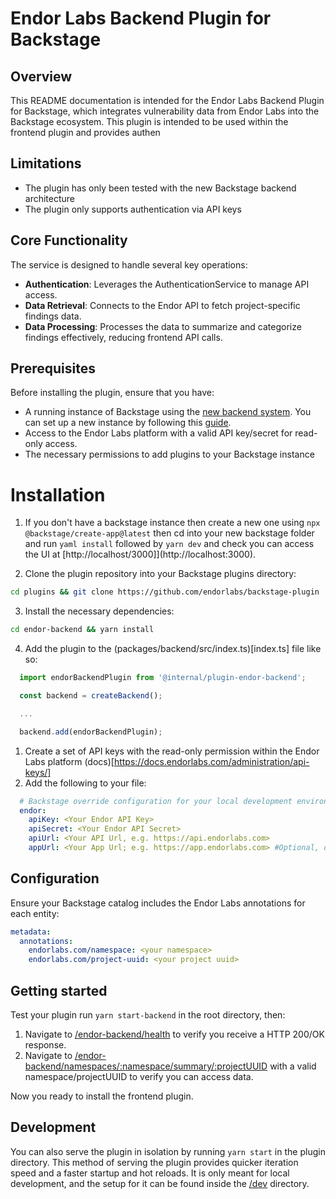 # Endor Labs Backend Plugin for Backstage

## Overview

This README documentation is intended for the Endor Labs Backend Plugin for Backstage, which integrates vulnerability data from Endor Labs into the Backstage ecosystem. This plugin is intended to be used within the frontend plugin and provides authen

## Limitations

* The plugin has only been tested with the new Backstage backend architecture
* The plugin only supports authentication via API keys

## Core Functionality

The service is designed to handle several key operations:

* **Authentication**: Leverages the AuthenticationService to manage API access.
* **Data Retrieval**: Connects to the Endor API to fetch project-specific findings data.
* **Data Processing**: Processes the data to summarize and categorize findings effectively, reducing frontend API calls.

## Prerequisites

Before installing the plugin, ensure that you have:

- A running instance of Backstage using the [new backend system](https://backstage.io/docs/backend-system/building-backends/migrating). You can set up a new instance by following this [guide](https://backstage.io/docs/getting-started/).
- Access to the Endor Labs platform with a valid API key/secret for read-only access.
- The necessary permissions to add plugins to your Backstage instance

# Installation

1. If you don't have a backstage instance then create a new one using `npx @backstage/create-app@latest` then cd into your new backstage folder and run `yaml install` followed by `yarn dev` and check you can access the UI at [http://localhost/3000]](http://localhost:3000).

2. Clone the plugin repository into your Backstage plugins directory:

```bash {"id":"01HXS36AQM476VJ90SRGNRP9FM"}
cd plugins && git clone https://github.com/endorlabs/backstage-plugin
```

3. Install the necessary dependencies:

```bash {"id":"01HXS36AQM476VJ90SRM1CE195"}
cd endor-backend && yarn install
```

4. Add the plugin to the (packages/backend/src/index.ts)[index.ts] file like so:

```typescript {"id":"01HXS36AQM476VJ90SRMVE212A"}
  import endorBackendPlugin from '@internal/plugin-endor-backend';

  const backend = createBackend();

  ...

  backend.add(endorBackendPlugin);
```

1. Create a set of API keys with the read-only permission within the Endor Labs platform (docs)[https://docs.endorlabs.com/administration/api-keys/]
2. Add the following to your file:

```yaml {"id":"01HXS36AQM476VJ90SRPB64A7D"}
  # Backstage override configuration for your local development environment
  endor:
    apiKey: <Your Endor API Key>
    apiSecret: <Your Endor API Secret>
    apiUrl: <Your API Url, e.g. https://api.endorlabs.com>
    appUrl: <Your App Url; e.g. https://app.endorlabs.com> #Optional, defaults to https://app.endorlabs.com
```

## Configuration

Ensure your Backstage catalog includes the Endor Labs annotations for each entity:

```yaml {"id":"01HXS36AQM476VJ90SRRFHA594"}
metadata:
  annotations:
    endorlabs.com/namespace: <your namespace>
    endorlabs.com/project-uuid: <your project uuid>
```

## Getting started

Test your plugin run `yarn start-backend` in the root directory, then:

1. Navigate to [/endor-backend/health](http://localhost:7007/api/endor-backend/health) to verify you receive a HTTP 200/OK response.
2. Navigate to [/endor-backend/namespaces/:namespace/summary/:projectUUID](http://localhost:7007/api/endor-backend/namespaces/:namespace/summary/:projectUUID) with a valid namespace/projectUUID to verify you can access data.

Now you ready to install the frontend plugin.

## Development

You can also serve the plugin in isolation by running `yarn start` in the plugin directory. This method of serving the plugin provides quicker iteration speed and a faster startup and hot reloads. It is only meant for local development, and the setup for it can be found inside the [/dev](/dev) directory.
